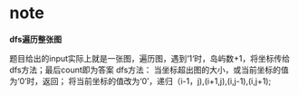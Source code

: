# note

**dfs遍历整张图**

题目给出的input实际上就是一张图，遍历图，遇到‘1‘时，岛屿数+1，将坐标传给dfs方法；最后count即为答案
dfs方法： 当坐标超出图的大小，或当前坐标的值为‘0’时，返回； 将当前坐标的值改为‘0’，递归（i-1，j),(i+1,j),(i,j-1),(i,j+1);
